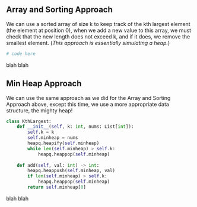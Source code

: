 ## Array and Sorting Approach
We can use a sorted array of size k to keep track of the kth largest element (the element at position 0), when we add a new value to this array, we must check that the new length does not exceed k, and if it does, we remove the smallest element. (*This approach is essentially simulating a heap.*)
``` python
# code here
```
blah blah
## Min Heap Approach
We can use the same approach as we did for the Array and Sorting Approach above, except this time, we use a more appropriate data structure, the mighty heap!
``` python
class KthLargest:
    def __init__(self, k: int, nums: List[int]):
        self.k = k
        self.minheap = nums
        heapq.heapify(self.minheap)
        while len(self.minheap) > self.k:
            heapq.heappop(self.minheap)
  
    def add(self, val: int) -> int:
        heapq.heappush(self.minheap, val)
        if len(self.minheap) > self.k:
            heapq.heappop(self.minheap)
        return self.minheap[0]
```
blah blah